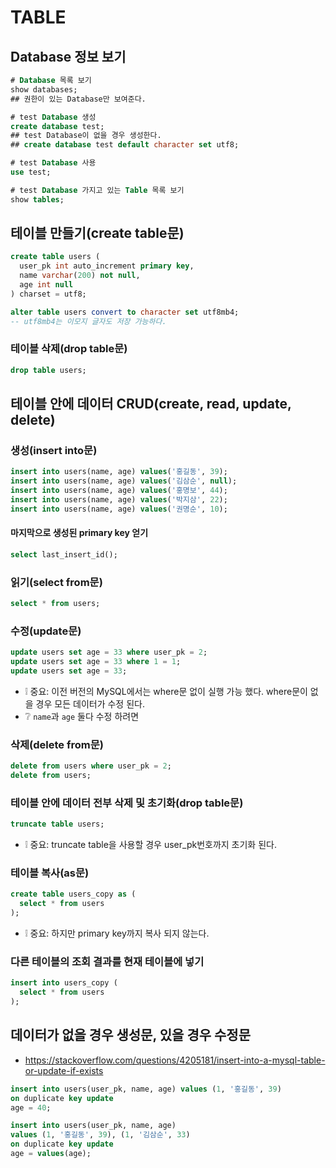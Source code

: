 # TABLE

## Database 정보 보기
```sql
# Database 목록 보기
show databases;
## 권한이 있는 Database만 보여준다.

# test Database 생성
create database test;
## test Database이 없을 경우 생성한다.
## create database test default character set utf8;

# test Database 사용
use test;

# test Database 가지고 있는 Table 목록 보기
show tables;
```

## 테이블 만들기(create table문)
```sql
create table users (
  user_pk int auto_increment primary key,
  name varchar(200) not null,
  age int null
) charset = utf8;

alter table users convert to character set utf8mb4;
-- utf8mb4는 이모지 글자도 저장 가능하다.
```

### 테이블 삭제(drop table문)
```sql
drop table users;
```

## 테이블 안에 데이터 CRUD(create, read, update, delete)
### 생성(insert into문)
```sql
insert into users(name, age) values('홍길동', 39);
insert into users(name, age) values('김삼순', null);
insert into users(name, age) values('홍명보', 44);
insert into users(name, age) values('박지삼', 22);
insert into users(name, age) values('권명순', 10);
```
#### 마지막으로 생성된 primary key 얻기
```sql
select last_insert_id();
```

### 읽기(select from문)
```sql
select * from users;
```

### 수정(update문)
```sql
update users set age = 33 where user_pk = 2;
update users set age = 33 where 1 = 1;
update users set age = 33;
```
* ❕ 중요: 이전 버전의 MySQL에서는 where문 없이 실행 가능 했다. where문이 없을 경우 모든 데이터가 수정 된다.
* ❔ `name`과 `age` 둘다 수정 하려면

### 삭제(delete from문)
```sql
delete from users where user_pk = 2;
delete from users;
```

### 테이블 안에 데이터 전부 삭제 및 초기화(drop table문)
```sql
truncate table users;
```
* ❕ 중요: truncate table을 사용할 경우 user_pk번호까지 초기화 된다.

### 테이블 복사(as문)
```sql
create table users_copy as (
  select * from users
);
```
* ❕ 중요: 하지만 primary key까지 복사 되지 않는다.

### 다른 테이블의 조회 결과를 현재 테이블에 넣기
```sql
insert into users_copy (
  select * from users
);
```

## 데이터가 없을 경우 생성문, 있을 경우 수정문
* https://stackoverflow.com/questions/4205181/insert-into-a-mysql-table-or-update-if-exists
```sql
insert into users(user_pk, name, age) values (1, '홍길동', 39)
on duplicate key update
age = 40;
```

```sql
insert into users(user_pk, name, age)
values (1, '홍길동', 39), (1, '김삼순', 33)
on duplicate key update
age = values(age);
```
